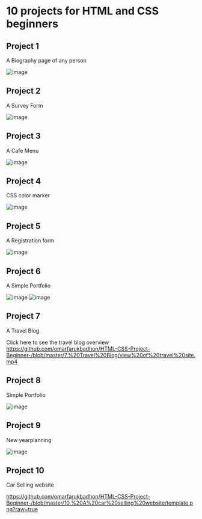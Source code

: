 #  10 projects for HTML and CSS beginners

## Project 1 

A Biography page of any person

![image](https://github.com/omarfarukbadhon/HTML-CSS-Project-Beginner-/assets/95760658/55608189-9694-4386-977f-fbba965d61de)

## Project 2

A Survey Form 

![image](https://github.com/omarfarukbadhon/HTML-CSS-Project-Beginner-/assets/95760658/22d0e712-800c-4b0b-b627-1b7a074c9dbd)

## Project 3

A Cafe Menu 

![image](https://github.com/omarfarukbadhon/HTML-CSS-Project-Beginner-/assets/95760658/37023e15-a0ca-4b55-9d03-dd5d0b2ec746)

## Project 4

CSS color marker

![image](https://github.com/omarfarukbadhon/HTML-CSS-Project-Beginner-/assets/95760658/61f5bb00-692c-4773-a5c0-63a054c76699)

## Project 5

A Registration form

![image](https://github.com/omarfarukbadhon/HTML-CSS-Project-Beginner-/assets/95760658/a07d8d80-4068-4685-aba9-a00b0ac7c308)

## Project 6

A Simple Portfolio

![image](https://github.com/omarfarukbadhon/HTML-CSS-Project-Beginner-/assets/95760658/59169781-6917-4587-a4f6-de2a00f518b6)
![image](https://github.com/omarfarukbadhon/HTML-CSS-Project-Beginner-/assets/95760658/3d80bdeb-cbfa-4e00-a088-e91f9d634a6e)

## Project 7

A Travel Blog

Click here to see the travel blog overview
https://github.com/omarfarukbadhon/HTML-CSS-Project-Beginner-/blob/master/7.%20Travel%20Blog/view%20of%20travel%20site.mp4

## Project 8

Simple Portfolio

![image](https://github.com/omarfarukbadhon/HTML-CSS-Project-Beginner-/assets/95760658/7d40cf29-193a-4378-ab27-2aff687c90f0)

## Project 9

New yearplanning 

![image](https://github.com/omarfarukbadhon/HTML-CSS-Project-Beginner-/assets/95760658/2e9a02eb-606d-40e7-bd48-c970d9f10d32)

## Project 10

Car Selling website

https://github.com/omarfarukbadhon/HTML-CSS-Project-Beginner-/blob/master/10.%20A%20car%20selling%20website/template.png?raw=true
